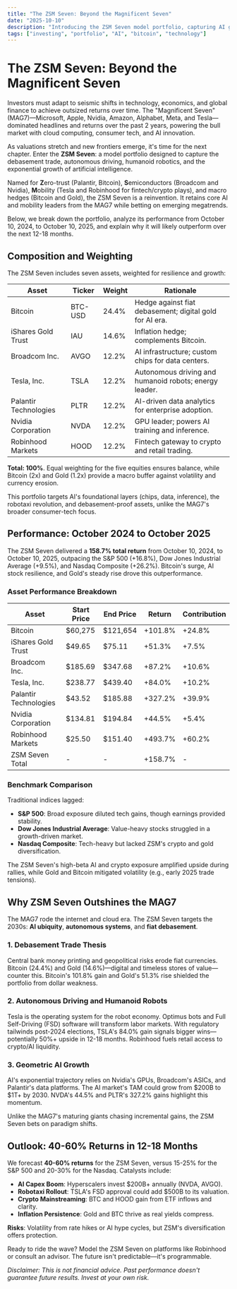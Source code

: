 ```yaml
---
title: "The ZSM Seven: Beyond the Magnificent Seven"
date: "2025-10-10"
description: "Introducing the ZSM Seven model portfolio, capturing AI growth, autonomous driving, humanoid robots, and the debasement trade."
tags: ["investing", "portfolio", "AI", "bitcoin", "technology"]
---
```


# The ZSM Seven: Beyond the Magnificent Seven

Investors must adapt to seismic shifts in technology, economics, and global finance to achieve outsized returns over time. The "Magnificent Seven" (MAG7)—Microsoft, Apple, Nvidia, Amazon, Alphabet, Meta, and Tesla—dominated headlines and returns over the past 2 years, powering the bull market with cloud computing, consumer tech, and AI innovation.

As valuations stretch and new frontiers emerge, it's time for the next chapter. Enter the **ZSM Seven**: a model portfolio designed to capture the debasement trade, autonomous driving, humanoid robotics, and the exponential growth of artificial intelligence.

Named for **Z**ero-trust (Palantir, Bitcoin), **S**emiconductors (Broadcom and Nvidia), **M**obility (Tesla and Robinhood for fintech/crypto plays), and macro hedges (Bitcoin and Gold), the ZSM Seven is a reinvention. It retains core AI and mobility leaders from the MAG7 while betting on emerging megatrends.

Below, we break down the portfolio, analyze its performance from October 10, 2024, to October 10, 2025, and explain why it will likely outperform over the next 12-18 months.

## Composition and Weighting

The ZSM Seven includes seven assets, weighted for resilience and growth:

| Asset                  | Ticker  | Weight | Rationale                                               |
|------------------------|---------|--------|---------------------------------------------------------|
| Bitcoin                | BTC-USD | 24.4%  | Hedge against fiat debasement; digital gold for AI era.  |
| iShares Gold Trust     | IAU     | 14.6%  | Inflation hedge; complements Bitcoin.                    |
| Broadcom Inc.          | AVGO    | 12.2%  | AI infrastructure; custom chips for data centers.        |
| Tesla, Inc.            | TSLA    | 12.2%  | Autonomous driving and humanoid robots; energy leader.   |
| Palantir Technologies  | PLTR    | 12.2%  | AI-driven data analytics for enterprise adoption.        |
| Nvidia Corporation     | NVDA    | 12.2%  | GPU leader; powers AI training and inference.            |
| Robinhood Markets      | HOOD    | 12.2%  | Fintech gateway to crypto and retail trading.            |

**Total: 100%**. Equal weighting for the five equities ensures balance, while Bitcoin (2x) and Gold (1.2x) provide a macro buffer against volatility and currency erosion.

This portfolio targets AI's foundational layers (chips, data, inference), the robotaxi revolution, and debasement-proof assets, unlike the MAG7's broader consumer-tech focus.

## Performance: October 2024 to October 2025

The ZSM Seven delivered a **158.7% total return** from October 10, 2024, to October 10, 2025, outpacing the S&P 500 (+16.8%), Dow Jones Industrial Average (+9.5%), and Nasdaq Composite (+26.2%). Bitcoin's surge, AI stock resilience, and Gold's steady rise drove this outperformance.

### Asset Performance Breakdown

| Asset                  | Start Price | End Price | Return   | Contribution |
|------------------------|-------------|-----------|----------|--------------|
| Bitcoin                | $60,275     | $121,654  | +101.8%  | +24.8%       |
| iShares Gold Trust     | $49.65      | $75.11    | +51.3%   | +7.5%        |
| Broadcom Inc.          | $185.69     | $347.68   | +87.2%   | +10.6%       |
| Tesla, Inc.            | $238.77     | $439.40   | +84.0%   | +10.2%       |
| Palantir Technologies  | $43.52      | $185.88   | +327.2%  | +39.9%       |
| Nvidia Corporation     | $134.81     | $194.84   | +44.5%   | +5.4%        |
| Robinhood Markets      | $25.50      | $151.40   | +493.7%  | +60.2%       |
| ZSM Seven Total        | -           | -         | +158.7%  | -            |

### Benchmark Comparison

Traditional indices lagged:

- **S&P 500**: Broad exposure diluted tech gains, though earnings provided stability.
- **Dow Jones Industrial Average**: Value-heavy stocks struggled in a growth-driven market.
- **Nasdaq Composite**: Tech-heavy but lacked ZSM's crypto and gold diversification.

The ZSM Seven's high-beta AI and crypto exposure amplified upside during rallies, while Gold and Bitcoin mitigated volatility (e.g., early 2025 trade tensions).

## Why ZSM Seven Outshines the MAG7

The MAG7 rode the internet and cloud era. The ZSM Seven targets the 2030s: **AI ubiquity**, **autonomous systems**, and **fiat debasement**.

### 1. Debasement Trade Thesis

Central bank money printing and geopolitical risks erode fiat currencies. Bitcoin (24.4%) and Gold (14.6%)—digital and timeless stores of value—counter this. Bitcoin's 101.8% gain and Gold's 51.3% rise shielded the portfolio from dollar weakness.

### 2. Autonomous Driving and Humanoid Robots

Tesla is the operating system for the robot economy. Optimus bots and Full Self-Driving (FSD) software will transform labor markets. With regulatory tailwinds post-2024 elections, TSLA's 84.0% gain signals bigger wins—potentially 50%+ upside in 12-18 months. Robinhood fuels retail access to crypto/AI liquidity.

### 3. Geometric AI Growth

AI's exponential trajectory relies on Nvidia's GPUs, Broadcom's ASICs, and Palantir's data platforms. The AI market's TAM could grow from $200B to $1T+ by 2030. NVDA's 44.5% and PLTR's 327.2% gains highlight this momentum.

Unlike the MAG7's maturing giants chasing incremental gains, the ZSM Seven bets on paradigm shifts.

## Outlook: 40-60% Returns in 12-18 Months

We forecast **40-60% returns** for the ZSM Seven, versus 15-25% for the S&P 500 and 20-30% for the Nasdaq. Catalysts include:

- **AI Capex Boom**: Hyperscalers invest $200B+ annually (NVDA, AVGO).
- **Robotaxi Rollout**: TSLA's FSD approval could add $500B to its valuation.
- **Crypto Mainstreaming**: BTC and HOOD gain from ETF inflows and clarity.
- **Inflation Persistence**: Gold and BTC thrive as real yields compress.

**Risks**: Volatility from rate hikes or AI hype cycles, but ZSM's diversification offers protection.

Ready to ride the wave? Model the ZSM Seven on platforms like Robinhood or consult an advisor. The future isn't predictable—it's programmable.

*Disclaimer: This is not financial advice. Past performance doesn't guarantee future results. Invest at your own risk.*